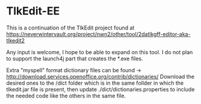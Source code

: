 # TlkEdit-EE

This is a continuation of the TlkEdit project found at https://neverwintervault.org/project/nwn2/other/tool/2datlkgff-editor-aka-tlkedit2

Any input is welcome, I hope to be able to expand on this tool.  I do not plan to support the launch4j part that creates the *.exe files.

Extra "myspell" format dictionary files can be found -> http://download.services.openoffice.org/contrib/dictionaries/
Download the desired ones to the /dict folder which is in the same follder in which the tlkedit.jar file is present,
then update ./dict/dictionaries.properties to include the needed code like the others in the same file.

